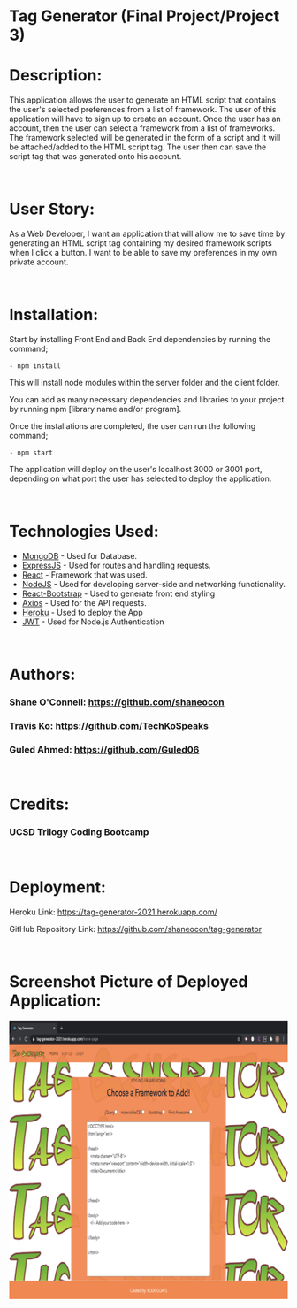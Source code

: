 # Tag Generator (Final Project/Project 3)

# Description:

This application allows the user to generate an HTML script that contains the user's selected preferences from a list of framework. The user of this application will have to sign up to create an account. Once the user has an account, then the user can select a framework from a list of frameworks. The framework selected will be generated in the form of a script and it will be attached/added to the HTML script tag. The user then can save the script tag that was generated onto his account. 

<br>

# User Story:

As a Web Developer, I want an application that will allow me to save time by generating an HTML script tag containing my desired framework scripts when I click a button. I want to be able to save my preferences in my own private account. 

<br>

# Installation: 

Start by installing Front End and Back End dependencies by running the command;

    - npm install

This will install node modules within the server folder and the client folder.

You can add as many necessary dependencies and libraries to your project by running npm [library name and/or program].

Once the installations are completed, the user can run the following command;

    - npm start

The application will deploy on the user's localhost 3000 or 3001 port, depending on what port the user has selected to deploy the application. 

<br>

# Technologies Used:

* [MongoDB](www.npmjs.com/package/mongodb) - Used for Database.
* [ExpressJS](https://www.npmjs.com/package/express) - Used for routes and handling requests.
* [React](https://github.com/reactjs/reactjs.org) - Framework that was used.
* [NodeJS](https://www.npmjs.com/package/node) - Used for developing server-side and networking functionality.
* [React-Bootstrap](https://react-bootstrap.github.io/) - Used to generate front end styling
* [Axios](https://www.npmjs.com/package/axios) - Used for the API requests.
* [Heroku](https://devcenter.heroku.com/categories/reference) - Used to deploy the App
* [JWT](https://jwt.io/) - Used for Node.js Authentication

<br>

# Authors:

### Shane O'Connell: https://github.com/shaneocon

### Travis Ko: https://github.com/TechKoSpeaks

### Guled Ahmed: https://github.com/Guled06

<br>

# Credits:

### UCSD Trilogy Coding Bootcamp

<br>

# Deployment:

Heroku Link: https://tag-generator-2021.herokuapp.com/

GitHub Repository Link: https://github.com/shaneocon/tag-generator

<br>

# Screenshot Picture of Deployed Application:

<img src="./docs/project3img.png">

